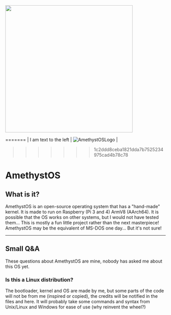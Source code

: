 
<img width="400" height="400" float="right" src="https://github.com/alikadev/AmethystOS/blob/master/img/icon_txt.png">

=======
| I am text to the left  | ![AmethystOSLogo](/img/logo_txt.png) |
>>>>>>> 1c2ddd8ceba1821dda7b7525234975cad4b78c78
# AmethystOS

## What is it?

AmethystOS is an open-source operating system that has a "hand-made" kernel. It is made to run on Raspberry (Pi 3 and 4) ArmV8 (AArch64). It is possible that the OS works on other systems, but I would not have tested them...
This is mostly a fun little project rather than the next masterpiece! AmethystOS may be the equivalent of MS-DOS one day... But it's not sure!

----

## Small Q&A

These questions about AmethystOS are mine, nobody has asked me about this OS yet.

### Is this a Linux distribution?

The bootloader, kernel and OS are made by me, but some parts of the code will not be from me (inspired or copied), the credits will be notified in the files and here.
It will probably take some commands and syntax from Unix/Linux and Windows for ease of use (why reinvent the wheel?)
